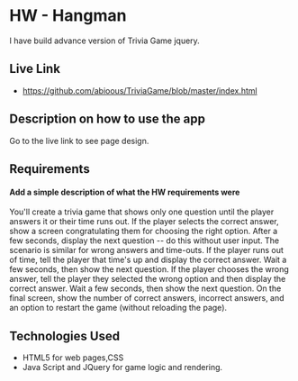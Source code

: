 # HW - Hangman

I have build advance version of Trivia Game  jquery. 


## Live Link
 - https://github.com/abioous/TriviaGame/blob/master/index.html

## Description on how to use the app

Go to the live link to see page design.

## Requirements
#### Add a simple description of what the HW requirements were
You'll create a trivia game that shows only one question until the player answers it or their time runs out.
If the player selects the correct answer, show a screen congratulating them for choosing the right option. After a few seconds, display the next question -- do this without user input.
The scenario is similar for wrong answers and time-outs.
If the player runs out of time, tell the player that time's up and display the correct answer. Wait a few seconds, then show the next question.
If the player chooses the wrong answer, tell the player they selected the wrong option and then display the correct answer. Wait a few seconds, then show the next question.
On the final screen, show the number of correct answers, incorrect answers, and an option to restart the game (without reloading the page).


## Technologies Used

- HTML5 for web pages,CSS
- Java Script and JQuery for game logic and rendering.